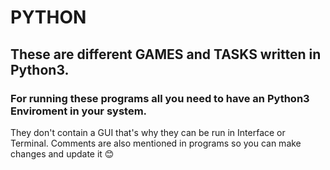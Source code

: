 # PYTHON
## These are different GAMES and TASKS written in Python3.
### For running these programs all you need to have an  Python3 Enviroment in your system.
They don't contain a GUI that's why they can be run in Interface or Terminal.
Comments are also mentioned in programs so you can make changes and update it 😊
